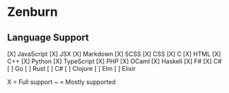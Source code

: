 # Zenburn

## Language Support

[X] JavaScript
[X] JSX
[X] Markdown
[X] SCSS
[X] CSS
[X] C
[X] HTML
[X] C++
[X] Python
[X] TypeScript
[X] PHP
[X] OCaml
[X] Haskell
[X] F#
[X] C#
[ ] Go
[ ] Rust
[ ] C#
[ ] Clojure
[ ] Elm
[ ] Elixir

X = Full support
~ = Mostly supported
